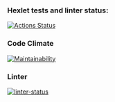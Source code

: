 ### Hexlet tests and linter status:
[![Actions Status](https://github.com/teo11git/frontend-project-lvl3/workflows/hexlet-check/badge.svg)](https://github.com/teo11git/frontend-project-lvl3/actions)
### Code Climate
[![Maintainability](https://api.codeclimate.com/v1/badges/722cb72d1b30eff7942a/maintainability)](https://codeclimate.com/github/teo11git/frontend-project-lvl3/maintainability)
### Linter
[![linter-status](https://github.com/teo11git/frontend-project-lvl2/workflows/linter-status/badge.svg)](https://github.com/teo11git/frontend-project-lvl2/actions)
